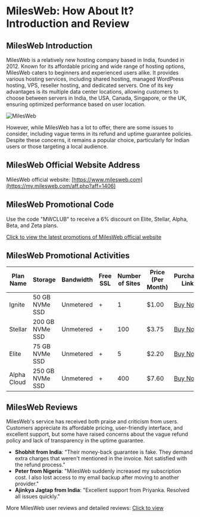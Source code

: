 # MilesWeb: How About It? Introduction and Review

## MilesWeb Introduction
MilesWeb is a relatively new hosting company based in India, founded in 2012. Known for its affordable pricing and wide range of hosting options, MilesWeb caters to beginners and experienced users alike. It provides various hosting services, including shared hosting, managed WordPress hosting, VPS, reseller hosting, and dedicated servers. One of its key advantages is its multiple data center locations, allowing customers to choose between servers in India, the USA, Canada, Singapore, or the UK, ensuring optimized performance based on user location.

![MilesWeb](https://github.com/user-attachments/assets/872c5522-2cb5-4547-b276-b073e5a54630)

However, while MilesWeb has a lot to offer, there are some issues to consider, including vague terms in its refund and uptime guarantee policies. Despite these concerns, it remains a popular choice, particularly for Indian users or those targeting a local audience.

## MilesWeb Official Website Address
MilesWeb official website: [https://www.milesweb.com](https://my.milesweb.com/aff.php?aff=1406)

## MilesWeb Promotional Code
Use the code "MWCLUB" to receive a 6% discount on Elite, Stellar, Alpha, Beta, and Zeta plans.

[Click to view the latest promotions of MilesWeb official website](https://my.milesweb.com/aff.php?aff=1406)

## MilesWeb Promotional Activities

| Plan Name   | Storage         | Bandwidth   | Free SSL | Number of Sites  | Price (Per Month) | Purchase Link                                                   |
|-------------|-----------------|-------------|----------|------------------|-------------------|-----------------------------------------------------------------|
| Ignite      | 50 GB NVMe SSD   | Unmetered   | +        | 1                | $1.00             | [Buy Now](https://my.milesweb.com/aff.php?aff=1406)                             |
| Stellar     | 200 GB NVMe SSD  | Unmetered   | +        | 100              | $3.75             | [Buy Now](https://my.milesweb.com/aff.php?aff=1406)                             |
| Elite       | 75 GB NVMe SSD   | Unmetered   | +        | 5                | $2.20             | [Buy Now](https://my.milesweb.com/aff.php?aff=1406)                             |
| Alpha Cloud | 250 GB NVMe SSD  | Unmetered   | +        | 400              | $7.60             | [Buy Now](https://my.milesweb.com/aff.php?aff=1406)                             |

## MilesWeb Reviews
MilesWeb's service has received both praise and criticism from users. Customers appreciate its affordable pricing, user-friendly interface, and excellent support, but some have raised concerns about the vague refund policy and lack of transparency in the uptime guarantee.

- **Shobhit from India**: "Their money-back guarantee is fake. They demand extra charges that weren't mentioned in the invoice. Not satisfied with the refund process."
- **Peter from Nigeria**: "MilesWeb suddenly increased my subscription cost. I also lost access to my email backup after moving to another provider."
- **Ajinkya Jagtap from India**: "Excellent support from Priyanka. Resolved all issues quickly."

More MilesWeb user reviews and detailed reviews:  [Click to view](https://my.milesweb.com/aff.php?aff=1406)
